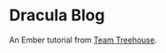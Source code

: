 # Dracula Blog

An Ember tutorial from [Team Treehouse](https://teamtreehouse.com/library/emberjs). 